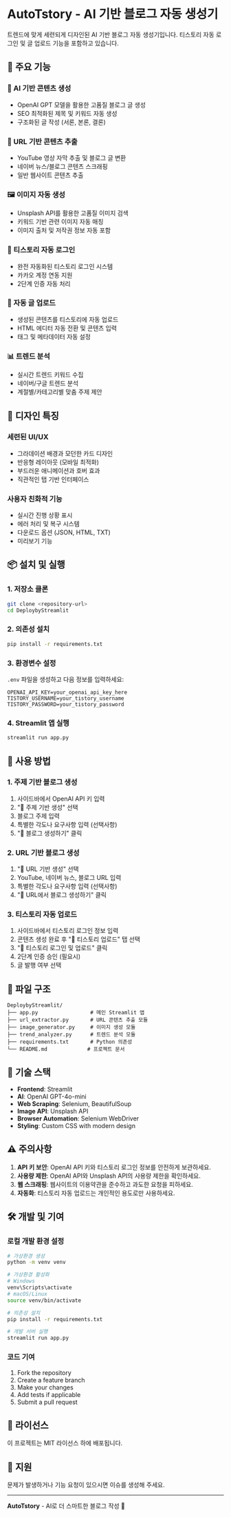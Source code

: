 # AutoTstory - AI 기반 블로그 자동 생성기

트렌드에 맞게 세련되게 디자인된 AI 기반 블로그 자동 생성기입니다. 티스토리 자동 로그인 및 글 업로드 기능을 포함하고 있습니다.

## 🚀 주요 기능

### 🤖 AI 기반 콘텐츠 생성
- OpenAI GPT 모델을 활용한 고품질 블로그 글 생성
- SEO 최적화된 제목 및 키워드 자동 생성
- 구조화된 글 작성 (서론, 본론, 결론)

### 🔗 URL 기반 콘텐츠 추출
- YouTube 영상 자막 추출 및 블로그 글 변환
- 네이버 뉴스/블로그 콘텐츠 스크래핑
- 일반 웹사이트 콘텐츠 추출

### 🖼️ 이미지 자동 생성
- Unsplash API를 활용한 고품질 이미지 검색
- 키워드 기반 관련 이미지 자동 매칭
- 이미지 출처 및 저작권 정보 자동 포함

### 🔐 티스토리 자동 로그인
- 완전 자동화된 티스토리 로그인 시스템
- 카카오 계정 연동 지원
- 2단계 인증 자동 처리

### 🚀 자동 글 업로드
- 생성된 콘텐츠를 티스토리에 자동 업로드
- HTML 에디터 자동 전환 및 콘텐츠 입력
- 태그 및 메타데이터 자동 설정

### 📊 트렌드 분석
- 실시간 트렌드 키워드 수집
- 네이버/구글 트렌드 분석
- 계절별/카테고리별 맞춤 주제 제안

## 🎨 디자인 특징

### 세련된 UI/UX
- 그라데이션 배경과 모던한 카드 디자인
- 반응형 레이아웃 (모바일 최적화)
- 부드러운 애니메이션과 호버 효과
- 직관적인 탭 기반 인터페이스

### 사용자 친화적 기능
- 실시간 진행 상황 표시
- 에러 처리 및 복구 시스템
- 다운로드 옵션 (JSON, HTML, TXT)
- 미리보기 기능

## 📦 설치 및 실행

### 1. 저장소 클론
```bash
git clone <repository-url>
cd DeploybyStreamlit
```

### 2. 의존성 설치
```bash
pip install -r requirements.txt
```

### 3. 환경변수 설정
`.env` 파일을 생성하고 다음 정보를 입력하세요:

```env
OPENAI_API_KEY=your_openai_api_key_here
TISTORY_USERNAME=your_tistory_username
TISTORY_PASSWORD=your_tistory_password
```

### 4. Streamlit 앱 실행
```bash
streamlit run app.py
```

## 🔧 사용 방법

### 1. 주제 기반 블로그 생성
1. 사이드바에서 OpenAI API 키 입력
2. "📝 주제 기반 생성" 선택
3. 블로그 주제 입력
4. 특별한 각도나 요구사항 입력 (선택사항)
5. "🚀 블로그 생성하기" 클릭

### 2. URL 기반 블로그 생성
1. "🔗 URL 기반 생성" 선택
2. YouTube, 네이버 뉴스, 블로그 URL 입력
3. 특별한 각도나 요구사항 입력 (선택사항)
4. "🚀 URL에서 블로그 생성하기" 클릭

### 3. 티스토리 자동 업로드
1. 사이드바에서 티스토리 로그인 정보 입력
2. 콘텐츠 생성 완료 후 "🚀 티스토리 업로드" 탭 선택
3. "🔐 티스토리 로그인 및 업로드" 클릭
4. 2단계 인증 승인 (필요시)
5. 글 발행 여부 선택

## 📁 파일 구조

```
DeploybyStreamlit/
├── app.py                 # 메인 Streamlit 앱
├── url_extractor.py       # URL 콘텐츠 추출 모듈
├── image_generator.py     # 이미지 생성 모듈
├── trend_analyzer.py      # 트렌드 분석 모듈
├── requirements.txt       # Python 의존성
└── README.md             # 프로젝트 문서
```

## 🔧 기술 스택

- **Frontend**: Streamlit
- **AI**: OpenAI GPT-4o-mini
- **Web Scraping**: Selenium, BeautifulSoup
- **Image API**: Unsplash API
- **Browser Automation**: Selenium WebDriver
- **Styling**: Custom CSS with modern design

## ⚠️ 주의사항

1. **API 키 보안**: OpenAI API 키와 티스토리 로그인 정보를 안전하게 보관하세요.
2. **사용량 제한**: OpenAI API와 Unsplash API의 사용량 제한을 확인하세요.
3. **웹 스크래핑**: 웹사이트의 이용약관을 준수하고 과도한 요청을 피하세요.
4. **자동화**: 티스토리 자동 업로드는 개인적인 용도로만 사용하세요.

## 🛠️ 개발 및 기여

### 로컬 개발 환경 설정
```bash
# 가상환경 생성
python -m venv venv

# 가상환경 활성화
# Windows
venv\Scripts\activate
# macOS/Linux
source venv/bin/activate

# 의존성 설치
pip install -r requirements.txt

# 개발 서버 실행
streamlit run app.py
```

### 코드 기여
1. Fork the repository
2. Create a feature branch
3. Make your changes
4. Add tests if applicable
5. Submit a pull request

## 📄 라이선스

이 프로젝트는 MIT 라이선스 하에 배포됩니다.

## 🤝 지원

문제가 발생하거나 기능 요청이 있으시면 이슈를 생성해 주세요.

---

**AutoTstory** - AI로 더 스마트한 블로그 작성 🚀 